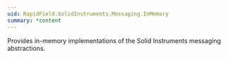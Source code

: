 ```yaml
---
uid: RapidField.SolidInstruments.Messaging.InMemory
summary: *content
---
```


<!--
Copyright (c) RapidField LLC. Licensed under the MIT License. See LICENSE.txt in the project root for license information.
-->

Provides in-memory implementations of the Solid Instruments messaging abstractions.